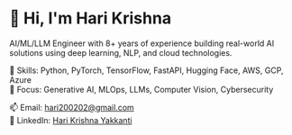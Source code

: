 # 👋 Hi, I'm Hari Krishna

AI/ML/LLM Engineer with 8+ years of experience building real-world AI solutions using deep learning, NLP, and cloud technologies.

🔧 Skills: Python, PyTorch, TensorFlow, FastAPI, Hugging Face, AWS, GCP, Azure  
🧠 Focus: Generative AI, MLOps, LLMs, Computer Vision, Cybersecurity

📫 Email: hari200202@gmail.com  
🔗 LinkedIn: [Hari Krishna Yakkanti](https://www.linkedin.com/in/hari-krishna-yakkanti-34b31427a/)



